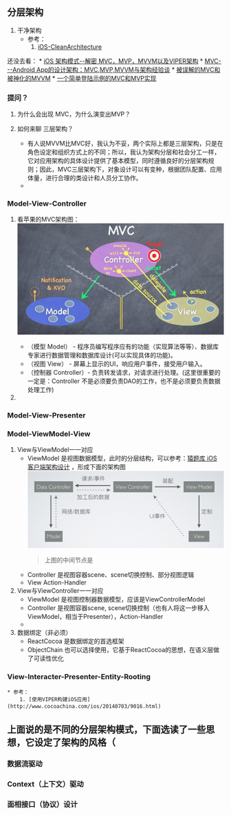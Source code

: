## 分层架构

1. 干净架构
	* 参考：
		1. [iOS-CleanArchitecture](https://github.com/koutalou/iOS-CleanArchitecture)


还没去看：
	* [iOS 架构模式--解密 MVC，MVP，MVVM以及VIPER架构](http://www.cocoachina.com/ios/20160108/14916.html)
	* [MVC---Android App的设计架构：MVC,MVP,MVVM与架构经验谈](http://blog.csdn.net/it1039871366/article/details/50673192)
	* [被误解的MVC和被神化的MVVM](http://kb.cnblogs.com/page/532236/)
	* [一个简单登陆示例的MVC和MVP实现](http://blog.csdn.net/cloudybird/article/details/51190596)

### 提问？

1. 为什么会出现 MVC，为什么演变出MVP？

2. 如何来聊 三层架构？
	* 有人说MVVM比MVC好，我认为不妥，两个实际上都是三层架构，只是在角色设定和组织方式上的不同；所以，我认为架构分层和社会分工一样，它对应用架构的具体设计提供了基本模型，同时遵循良好的分层架构规则；因此，MVC三层架构下，对象设计可以有变种，根据团队配置、应用体量，进行合理的类设计和人员分工协作。
	* 

### Model-View-Controller

1. 看苹果的MVC架构图：
	![apple mvc](https://github.com/BinaryArtists/samples.oc.java/blob/master/architect/res/apple-mvc.jpg)

	* （模型 Model） - 程序员编写程序应有的功能（实现算法等等）、数据库专家进行数据管理和数据库设计(可以实现具体的功能)。
	* （视图 View） - 屏幕上显示的UI，响应用户事件，接受用户输入。
	* （控制器 Controller）- 负责转发请求，对请求进行处理。(这里很重要的一定是：Controller 不是必须要负责DAO的工作，也不是必须要负责数据处理工作)
2. 

### Model-View-Presenter


### Model-ViewModel-View

1. View与ViewModel一一对应
	* ViewModel 是视图数据模型，此时的分层结构，可以参考：[猿题库 iOS 客户端架构设计](http://www.jianshu.com/p/dc0aeec7dbc2) ，形成下面的架构图
	![mvvm-yuantiku](https://github.com/BinaryArtists/samples.oc.java/blob/master/architect/res/mvvm-yuantiku.png)
		> 上图的中间节点是
	* Controller 是视图容器scene、scene切换控制、部分视图逻辑
	* View Action-Handler
2. View与ViewController一一对应
	* ViewModel 是视图控制器数据模型，应该是ViewControllerModel
	* Controller 是视图容器scene, scene切换控制（也有人将这一步移入ViewModel，相当于Presenter），Action-Handler
	* 
3. 数据绑定（非必须）
	* ReactCocoa 是数据绑定的首选框架
	* ObjectChain 也可以选择使用，它基于ReactCocoa的思想，在语义层做了可读性优化

### View-Interacter-Presenter-Entity-Rooting

	* 参考：
		1. [使用VIPER构建iOS应用](http://www.cocoachina.com/ios/20140703/9016.html)

## 上面说的是不同的分层架构模式，下面选读了一些思想，它设定了架构的风格（

### 数据流驱动


### Context（上下文）驱动


### 面相接口（协议）设计
